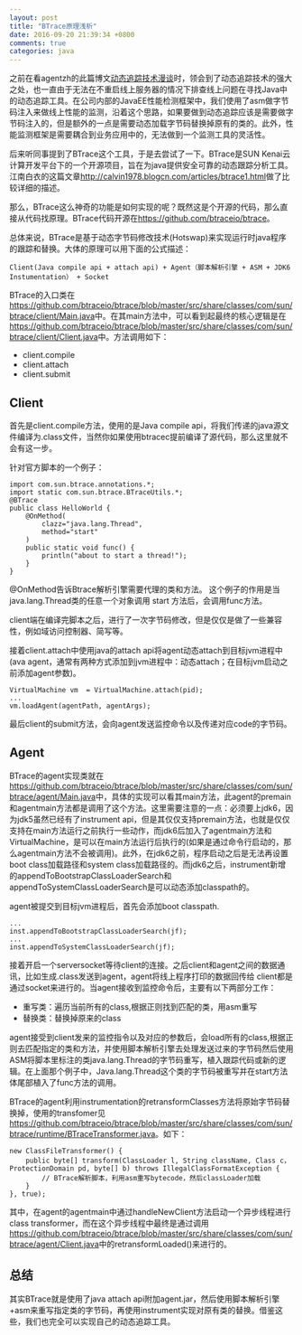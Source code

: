 ```yaml
---
layout: post
title: "BTrace原理浅析"
date: 2016-09-20 21:39:34 +0800
comments: true
categories: java
---
```


之前在看agentzh的此篇博文[动态追踪技术漫谈](http://openresty.org/posts/dynamic-tracing/)时，领会到了动态追踪技术的强大之处，也一直由于无法在不重启线上服务器的情况下排查线上问题在寻找Java中的动态追踪工具。在公司内部的JavaEE性能检测框架中，我们使用了asm做字节码注入来做线上性能的监测，沿着这个思路，如果要做到动态追踪应该是需要做字节码注入的，但是额外的一点是需要动态加载字节码替换掉原有的类的。此外，性能监测框架是需要耦合到业务应用中的，无法做到一个监测工具的灵活性。

后来听同事提到了BTrace这个工具，于是去尝试了一下。BTrace是SUN Kenai云计算开发平台下的一个开源项目，旨在为java提供安全可靠的动态跟踪分析工具。江南白衣的这篇文章<http://calvin1978.blogcn.com/articles/btrace1.html>做了比较详细的描述。

那么，BTrace这么神奇的功能是如何实现的呢？既然这是个开源的代码，那么直接从代码找原理。BTrace代码开源在<https://github.com/btraceio/btrace>。

总体来说，BTrace是基于动态字节码修改技术(Hotswap)来实现运行时java程序的跟踪和替换。大体的原理可以用下面的公式描述：
    
    Client(Java compile api + attach api) + Agent（脚本解析引擎 + ASM + JDK6 Instumentation） + Socket

BTrace的入口类在<https://github.com/btraceio/btrace/blob/master/src/share/classes/com/sun/btrace/client/Main.java>中。在其main方法中，可以看到起最终的核心逻辑是在<https://github.com/btraceio/btrace/blob/master/src/share/classes/com/sun/btrace/client/Client.java>中。方法调用如下：

- client.compile
- client.attach
- client.submit

## Client

首先是client.compile方法，使用的是Java compile api，将我们传递的java源文件编译为.class文件，当然你如果使用btracec提前编译了源代码，那么这里就不会有这一步。

针对官方脚本的一个例子：

    import com.sun.btrace.annotations.*;
    import static com.sun.btrace.BTraceUtils.*;
    @BTrace
    public class HelloWorld {
        @OnMethod(
            clazz="java.lang.Thread",
            method="start"
        )
        public static void func() {
            println("about to start a thread!");
        }
    }

@OnMethod告诉Btrace解析引擎需要代理的类和方法。
这个例子的作用是当java.lang.Thread类的任意一个对象调用 start 方法后，会调用func方法。

client端在编译完脚本之后，进行了一次字节码修改，但是仅仅是做了一些兼容性，例如域访问控制器、简写等。

接着client.attach中使用java的attach api将agent动态attach到目标jvm进程中(ava agent，通常有两种方式添加到jvm进程中：动态attach；在目标jvm启动之前添加agent参数)。

    VirtualMachine vm  = VirtualMachine.attach(pid);
    ...
    vm.loadAgent(agentPath, agentArgs);

最后client的submit方法，会向agent发送监控命令以及传递对应code的字节码。

## Agent

BTrace的agent实现类就在<https://github.com/btraceio/btrace/blob/master/src/share/classes/com/sun/btrace/agent/Main.java>中，具体的实现可以看其main方法，此agent的premain和agentmain方法都是调用了这个方法。这里需要注意的一点：必须要上jdk6，因为jdk5虽然已经有了instrument api，但是其仅仅支持premain方法，也就是仅仅支持在main方法运行之前执行一些动作，而jdk6后加入了agentmain方法和VirtualMachine，是可以在main方法运行后执行的(如果是通过命令行启动的，那么agentmain方法不会被调用)。此外，在jdk6之前，程序启动之后是无法再设置boot class加载路径和system class加载路径的。而jdk6之后，instrument新增的appendToBootstrapClassLoaderSearch和appendToSystemClassLoaderSearch是可以动态添加classpath的。

agent被提交到目标jvm进程后，首先会添加boot classpath.

    ...
    inst.appendToBootstrapClassLoaderSearch(jf);
    ...
    inst.appendToSystemClassLoaderSearch(jf);

接着开启一个serversocket等待client的连接。之后client和agent之间的数据通讯，比如生成.class发送到agent，agent将线上程序打印的数据回传给
client都是通过socket来进行的。当agent接收到监控命令后，主要有以下两部分工作：

- 重写类：遍历当前所有的class,根据正则找到匹配的类，用asm重写
- 替换类：替换掉原来的class

agent接受到client发来的监控指令以及对应的参数后，会load所有的class,根据正则去匹配指定的类和方法，并使用脚本解析引擎去处理发送过来的字节码然后使用ASM将脚本里标注的类java.lang.Thread的字节码重写，植入跟踪代码或新的逻辑。在上面那个例子中，Java.lang.Thread这个类的字节码被重写并在start方法体尾部植入了func方法的调用。

BTrace的agent利用instrumentation的retransformClasses方法将原始字节码替换掉，使用的transfomer见<https://github.com/btraceio/btrace/blob/master/src/share/classes/com/sun/btrace/runtime/BTraceTransformer.java>。如下：

    new ClassFileTransformer() {
        public byte[] transform(ClassLoader l, String className, Class c， ProtectionDomain pd, byte[] b) throws IllegalClassFormatException {
            // BTrace解析脚本，利用asm重写bytecode，然后classLoader加载
        }
    }, true);

其中，在agent的agentmain中通过handleNewClient方法启动一个异步线程进行class transformer，而在这个异步线程中最终是通过调用<https://github.com/btraceio/btrace/blob/master/src/share/classes/com/sun/btrace/agent/Client.java>中的retransformLoaded()来进行的。

## 总结

其实BTrace就是使用了java attach api附加agent.jar，然后使用脚本解析引擎+asm来重写指定类的字节码，再使用instrument实现对原有类的替换。借鉴这些，我们也完全可以实现自己的动态追踪工具。
